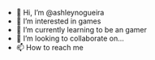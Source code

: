 - 👋 Hi, I’m @ashleynogueira
- 👀 I’m interested in games
- 🌱 I’m currently learning to be an gamer
- 💞️ I’m looking to collaborate on...
- 📫 How to reach me 
